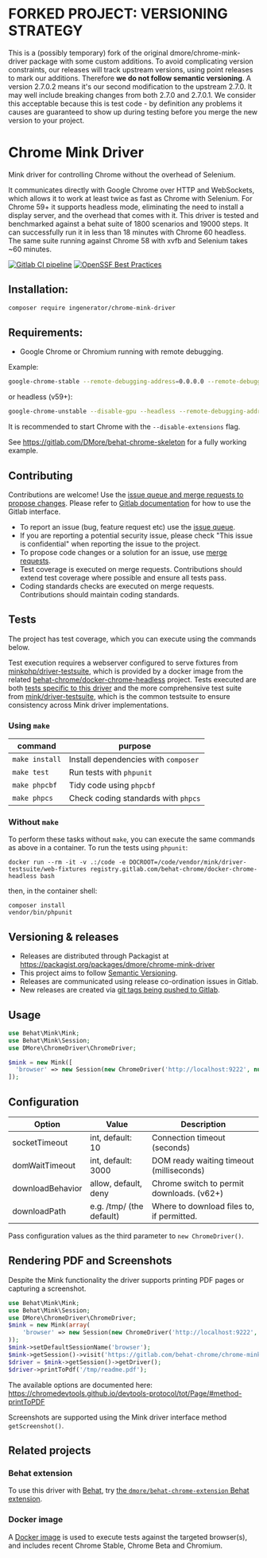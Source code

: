 FORKED PROJECT: VERSIONING STRATEGY
===================================

This is a (possibly temporary) fork of the original dmore/chrome-mink-driver package with some custom additions. To
avoid complicating version constraints, our releases will track upstream versions, using point releases to mark our
additions. Therefore **we do not follow semantic versioning**. A version 2.7.0.2 means it's our second modification to
the upstream 2.7.0. It may well include breaking changes from both 2.7.0 and 2.7.0.1. We consider this acceptable
because this is test code - by definition any problems it causes are guaranteed to show up during testing before you
merge the new version to your project.

# Chrome Mink Driver

Mink driver for controlling Chrome without the overhead of Selenium.

It communicates directly with Google Chrome over HTTP and WebSockets, which allows it to work at least twice as fast as Chrome with Selenium. For Chrome 59+ it supports headless mode, eliminating the need to install a display server, and the overhead that comes with it. This driver is tested and benchmarked against a behat suite of 1800 scenarios and 19000 steps. It can successfully run it in less than 18 minutes with Chrome 60 headless. The same suite running against Chrome 58 with xvfb and Selenium takes ~60 minutes.

[![Gitlab CI pipeline](https://gitlab.com/behat-chrome/chrome-mink-driver/badges/main/pipeline.svg)](https://gitlab.com/behat-chrome/chrome-mink-driver/badges/main/pipeline.svg)
[![OpenSSF Best Practices](https://bestpractices.coreinfrastructure.org/projects/6489/badge)](https://bestpractices.coreinfrastructure.org/projects/6489)

## Installation:

```bash
composer require ingenerator/chrome-mink-driver
```

## Requirements:

* Google Chrome or Chromium running with remote debugging.

Example:

```bash
google-chrome-stable --remote-debugging-address=0.0.0.0 --remote-debugging-port=9222
```

or headless (v59+):

```bash
google-chrome-unstable --disable-gpu --headless --remote-debugging-address=0.0.0.0 --remote-debugging-port=9222
```

It is recommended to start Chrome with the `--disable-extensions` flag.

See https://gitlab.com/DMore/behat-chrome-skeleton for a fully working example.

## Contributing

Contributions are welcome! Use the [issue queue and merge requests to propose changes](https://gitlab.com/behat-chrome/chrome-mink-driver). Please refer to [Gitlab documentation](https://docs.gitlab.com/ee/user/) for how to use the Gitlab interface.

- To report an issue (bug, feature request etc) use the [issue queue](https://gitlab.com/behat-chrome/chrome-mink-driver/-/issues).
- If you are reporting a potential security issue, please check "This issue is confidential" when reporting the issue to the project.
- To propose code changes or a solution for an issue, use [merge requests](https://gitlab.com/behat-chrome/chrome-mink-driver/-/merge_requests).
- Test coverage is executed on merge requests. Contributions should extend test coverage where possible and ensure all tests pass.
- Coding standards checks are executed on merge requests. Contributions should maintain coding standards.

## Tests

The project has test coverage, which you can execute using the commands below.

Test execution requires a webserver configured to serve fixtures from [minkphp/driver-testsuite](https://github.com/minkphp/driver-testsuite/), which is provided by a docker image from the related [behat-chrome/docker-chrome-headless](https://gitlab.com/behat-chrome/docker-chrome-headless/) project.  Tests executed are both [tests specific to this driver](https://gitlab.com/behat-chrome/chrome-mink-driver/-/tree/main/tests) and the more comprehensive test suite from [mink/driver-testsuite](https://github.com/minkphp/driver-testsuite/), which is the common testsuite to ensure consistency across Mink driver implementations.

### Using `make`

| command | purpose |
|--|--|
| `make install` | Install dependencies with `composer` |
| `make test` | Run tests with `phpunit` |
| `make phpcbf` | Tidy code using `phpcbf` |
| `make phpcs` | Check coding standards with `phpcs` |

### Without `make`

To perform these tasks without `make`, you can execute the same commands as above in a container. To run the tests using `phpunit`:
```text
docker run --rm -it -v .:/code -e DOCROOT=/code/vendor/mink/driver-testsuite/web-fixtures registry.gitlab.com/behat-chrome/docker-chrome-headless bash
```
then, in the container shell:
```text
composer install
vendor/bin/phpunit
```

## Versioning & releases

- Releases are distributed through Packagist at https://packagist.org/packages/dmore/chrome-mink-driver
- This project aims to follow [Semantic Versioning](https://semver.org/).
- Releases are communicated using release co-ordination issues in Gitlab.
- New releases are created via [git tags being pushed to Gitlab](https://gitlab.com/behat-chrome/chrome-mink-driver/-/tags).

## Usage

```php
use Behat\Mink\Mink;
use Behat\Mink\Session;
use DMore\ChromeDriver\ChromeDriver;

$mink = new Mink([
  'browser' => new Session(new ChromeDriver('http://localhost:9222', null, 'http://www.google.com'))
]);
```

## Configuration

| Option           | Value                    | Description                               |
|------------------|--------------------------|-------------------------------------------|
| socketTimeout    | int, default: 10         | Connection timeout (seconds)              |
| domWaitTimeout   | int, default: 3000       | DOM ready waiting timeout (milliseconds)  |
| downloadBehavior | allow, default, deny     | Chrome switch to permit downloads. (v62+) |
| downloadPath     | e.g. /tmp/ (the default) | Where to download files to, if permitted. |

Pass configuration values as the third parameter to `new ChromeDriver()`.

## Rendering PDF and Screenshots

Despite the Mink functionality the driver supports printing PDF pages or capturing a screenshot.

```php
use Behat\Mink\Mink;
use Behat\Mink\Session;
use DMore\ChromeDriver\ChromeDriver;
$mink = new Mink(array(
    'browser' => new Session(new ChromeDriver('http://localhost:9222', null, 'http://www.google.com'))
));
$mink->setDefaultSessionName('browser');
$mink->getSession()->visit('https://gitlab.com/behat-chrome/chrome-mink-driver/blob/master/README.md');
$driver = $mink->getSession()->getDriver();
$driver->printToPdf('/tmp/readme.pdf');
```

The available options are documented here: https://chromedevtools.github.io/devtools-protocol/tot/Page/#method-printToPDF

Screenshots are supported using the Mink driver interface method `getScreenshot()`.

## Related projects

### Behat extension

To use this driver with [Behat](https://docs.behat.org/en/latest/), try [the `dmore/behat-chrome-extension` Behat extension](https://gitlab.com/behat-chrome/behat-chrome-extension).

### Docker image

A [Docker image](https://gitlab.com/behat-chrome/docker-chrome-headless) is used to execute tests against the targeted browser(s), and includes recent Chrome Stable, Chrome Beta and Chromium.
